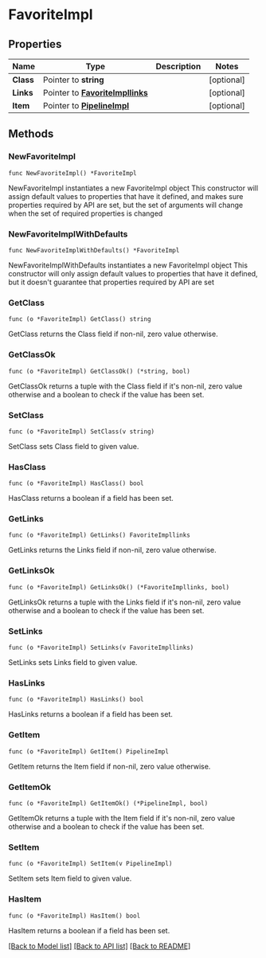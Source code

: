 # FavoriteImpl

## Properties

Name | Type | Description | Notes
------------ | ------------- | ------------- | -------------
**Class** | Pointer to **string** |  | [optional] 
**Links** | Pointer to [**FavoriteImpllinks**](FavoriteImpllinks.md) |  | [optional] 
**Item** | Pointer to [**PipelineImpl**](PipelineImpl.md) |  | [optional] 

## Methods

### NewFavoriteImpl

`func NewFavoriteImpl() *FavoriteImpl`

NewFavoriteImpl instantiates a new FavoriteImpl object
This constructor will assign default values to properties that have it defined,
and makes sure properties required by API are set, but the set of arguments
will change when the set of required properties is changed

### NewFavoriteImplWithDefaults

`func NewFavoriteImplWithDefaults() *FavoriteImpl`

NewFavoriteImplWithDefaults instantiates a new FavoriteImpl object
This constructor will only assign default values to properties that have it defined,
but it doesn't guarantee that properties required by API are set

### GetClass

`func (o *FavoriteImpl) GetClass() string`

GetClass returns the Class field if non-nil, zero value otherwise.

### GetClassOk

`func (o *FavoriteImpl) GetClassOk() (*string, bool)`

GetClassOk returns a tuple with the Class field if it's non-nil, zero value otherwise
and a boolean to check if the value has been set.

### SetClass

`func (o *FavoriteImpl) SetClass(v string)`

SetClass sets Class field to given value.

### HasClass

`func (o *FavoriteImpl) HasClass() bool`

HasClass returns a boolean if a field has been set.

### GetLinks

`func (o *FavoriteImpl) GetLinks() FavoriteImpllinks`

GetLinks returns the Links field if non-nil, zero value otherwise.

### GetLinksOk

`func (o *FavoriteImpl) GetLinksOk() (*FavoriteImpllinks, bool)`

GetLinksOk returns a tuple with the Links field if it's non-nil, zero value otherwise
and a boolean to check if the value has been set.

### SetLinks

`func (o *FavoriteImpl) SetLinks(v FavoriteImpllinks)`

SetLinks sets Links field to given value.

### HasLinks

`func (o *FavoriteImpl) HasLinks() bool`

HasLinks returns a boolean if a field has been set.

### GetItem

`func (o *FavoriteImpl) GetItem() PipelineImpl`

GetItem returns the Item field if non-nil, zero value otherwise.

### GetItemOk

`func (o *FavoriteImpl) GetItemOk() (*PipelineImpl, bool)`

GetItemOk returns a tuple with the Item field if it's non-nil, zero value otherwise
and a boolean to check if the value has been set.

### SetItem

`func (o *FavoriteImpl) SetItem(v PipelineImpl)`

SetItem sets Item field to given value.

### HasItem

`func (o *FavoriteImpl) HasItem() bool`

HasItem returns a boolean if a field has been set.


[[Back to Model list]](../README.md#documentation-for-models) [[Back to API list]](../README.md#documentation-for-api-endpoints) [[Back to README]](../README.md)


